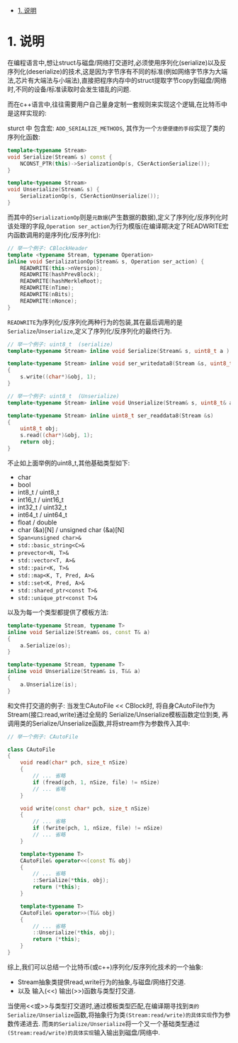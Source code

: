

<!-- TOC -->

- [1. 说明](#1-说明)

<!-- /TOC -->

<a id="markdown-1-说明" name="1-说明"></a>
# 1. 说明

在编程语言中,想让struct与磁盘/网络打交道时,必须使用序列化(serialize)以及反序列化(deserialize)的技术,这是因为字节序有不同的标准(例如网络字节序为大端法,芯片有大端法与小端法),直接把程序内存中的struct提取字节copy到磁盘/网络时,不同的设备/标准读取时会发生错乱的问题.

而在c++语言中,往往需要用户自己量身定制一套规则来实现这个逻辑,在比特币中是这样实现的:

sturct 中 包含宏: `ADD_SERIALIZE_METHODS`, 其作为一个`方便便捷的手段`实现了类的序列化函数:

```c++
template<typename Stream>
void Serialize(Stream& s) const {
    NCONST_PTR(this)->SerializationOp(s, CSerActionSerialize());    
}
```

```c++
template<typename Stream>
void Unserialize(Stream& s) { 
    SerializationOp(s, CSerActionUnserialize());
}
```

而其中的`SerializationOp`则是`元数据`(产生数据的数据),定义了序列化/反序列化时该处理的字段,`Operation ser_action`为行为模版(在编译期决定了READWRITE宏内函数调用的是序列化/反序列化):

```c++
// 举一个例子: CBlockHeader
template <typename Stream, typename Operation>
inline void SerializationOp(Stream& s, Operation ser_action) {
    READWRITE(this->nVersion);
    READWRITE(hashPrevBlock);
    READWRITE(hashMerkleRoot);
    READWRITE(nTime);
    READWRITE(nBits);
    READWRITE(nNonce);
}
```

`READWRITE`为序列化/反序列化两种行为的包装,其在最后调用的是`Serialize`/`Unserialize`,定义了序列化/反序列化的最终行为.

```c++
// 举一个例子: uint8_t  (serialize)
template<typename Stream> inline void Serialize(Stream& s, uint8_t a ) { ser_writedata8(s, a); }

template<typename Stream> inline void ser_writedata8(Stream &s, uint8_t obj)
{
    s.write((char*)&obj, 1);
}

// 举一个例子: uint8_t  (Unserialize)
template<typename Stream> inline void Unserialize(Stream& s, uint8_t& a ) { a = ser_readdata8(s); }

template<typename Stream> inline uint8_t ser_readdata8(Stream &s)
{
    uint8_t obj;
    s.read((char*)&obj, 1);
    return obj;
}
```

不止如上面举例的uint8_t,其他基础类型如下:


* char
* bool
* int8_t / uint8_t
* int16_t / uint16_t
* int32_t / uint32_t
* int64_t / uint64_t
* float / double
* char (&a)[N] / unsigned char (&a)[N]
* ```Span<unsigned char>&```
* ```std::basic_string<C>&```
* ```prevector<N, T>&```
* ```std::vector<T, A>&```
* ```std::pair<K, T>&```
* ```std::map<K, T, Pred, A>&```
* ```std::set<K, Pred, A>&```
* ```std::shared_ptr<const T>&```
* ```std::unique_ptr<const T>&```

以及为每一个类型都提供了模板方法:
```c++
template<typename Stream, typename T>
inline void Serialize(Stream& os, const T& a)
{
    a.Serialize(os);
}

template<typename Stream, typename T>
inline void Unserialize(Stream& is, T&& a)
{
    a.Unserialize(is);
}
```

和文件打交道的例子: 当发生CAutoFile << CBlock时, 将自身CAutoFile作为Stream(接口:read,write)通过全局的
Serialize/Unserialize模板函数定位到类, 再调用类的Serialize/Unserialize函数,并将stream作为参数传入其中:

```c++
// 举一个例子: CAutoFile

class CAutoFile
{
    void read(char* pch, size_t nSize)
    {
        // ... 省略
        if (fread(pch, 1, nSize, file) != nSize)
        // ... 省略
    }

    void write(const char* pch, size_t nSize)
    {
        // ... 省略
        if (fwrite(pch, 1, nSize, file) != nSize)
        // ... 省略
    }

    template<typename T>
    CAutoFile& operator<<(const T& obj)
    {
        // ... 省略
        ::Serialize(*this, obj);
        return (*this);
    }

    template<typename T>
    CAutoFile& operator>>(T&& obj)
    {
        // ... 省略
        ::Unserialize(*this, obj);
        return (*this);
    }
}
```


综上,我们可以总结一个比特币(或c++)序列化/反序列化技术的一个抽象: 

* Stream抽象类提供read,write行为的抽象,与磁盘/网络打交道. 
* 以及 输入(<<) 输出(>>)函数与类型打交道. 

当使用<<或>>与类型打交道时,通过模板类型匹配,在编译期寻找到`类的Serialize/Unserialize`函数,将抽象行为类`(Stream:read/write)的具体实现`作为参数传递进去. 而`类的Serialize/Unserialize`将一个又一个基础类型通过`(Stream:read/write)的具体实现`输入输出到磁盘/网络中.